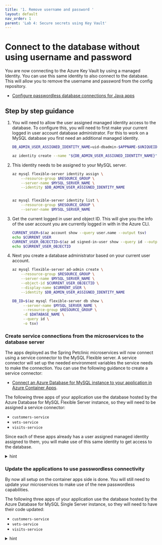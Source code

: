 ```yaml
---
title: '1. Remove username and password '
layout: default
nav_order: 1
parent: 'Lab 4: Secure secrets using Key Vault'
---
```


# Connect to the database without using username and password

You are now connecting to the Azure Key Vault by using a managed Identity. You can use this same identity to also connect to the database. This will allow you to remove the username and password from the config repository.

- [Configure passwordless database connections for Java apps](https://learn.microsoft.com/azure/developer/java/ee/how-to-configure-passwordless-datasource?toc=%2Fazure%2Fdeveloper%2Fintro%2Ftoc.json&bc=%2Fazure%2Fdeveloper%2Fintro%2Fbreadcrumb%2Ftoc.json&tabs=mysql-flexible-serve)

## Step by step guidance

1. You will need to allow the user assigned managed identity access to the database. To configure this, you will need to first make your current logged in user account database administrator. For this to work on a MySQL database you first need an additional managed identity.

   ```bash
   DB_ADMIN_USER_ASSIGNED_IDENTITY_NAME=uid-dbadmin-$APPNAME-$UNIQUEID
   
   az identity create --name "${DB_ADMIN_USER_ASSIGNED_IDENTITY_NAME}" --resource-group "${RESOURCE_GROUP}" --location "${LOCATION}"
   ```

1. This identity needs to be assigned to your MySQL server.

   ```bash
   az mysql flexible-server identity assign \
       --resource-group $RESOURCE_GROUP \
       --server-name $MYSQL_SERVER_NAME \
       --identity $DB_ADMIN_USER_ASSIGNED_IDENTITY_NAME


   az mysql flexible-server identity list \
       --resource-group $RESOURCE_GROUP \
       --server-name $MYSQL_SERVER_NAME 
   ```

1. Get the current logged in user and object ID. This will give you the info of the user account you are currently logged in with in the Azure CLI.

   ```bash
   CURRENT_USER=$(az account show --query user.name --output tsv)
   echo $CURRENT_USER
   CURRENT_USER_OBJECTID=$(az ad signed-in-user show --query id --output tsv)
   echo $CURRENT_USER_OBJECTID
   ```

1. Next you create a database administrator based on your current user account.

   ```bash
   az mysql flexible-server ad-admin create \
       --resource-group $RESOURCE_GROUP \
       --server-name $MYSQL_SERVER_NAME \
       --object-id $CURRENT_USER_OBJECTID \
       --display-name $CURRENT_USER \
       --identity $DB_ADMIN_USER_ASSIGNED_IDENTITY_NAME

   DB_ID=$(az mysql flexible-server db show \
        --server-name $MYSQL_SERVER_NAME \
        --resource-group $RESOURCE_GROUP \
        -d $DATABASE_NAME \
        --query id \
        -o tsv)
   ```

### Create service connections from the microservices to the database server

The apps deployed as the Spring Petclinic microservices will now connect using a service connector to the MySQL Flexible server. A service connector will set up the needed environment variables the service needs to make the connection. You can use the following guidance to create a service connector:

- [Connect an Azure Database for MySQL instance to your application in Azure Container Apps](https://learn.microsoft.com/en-us/azure/service-connector/quickstart-portal-container-apps?tabs=SMI).

The following three apps of your application use the database hosted by the Azure Database for MySQL Flexible Server instance, so they will need to be assigned a service connector:

- `customers-service`
- `vets-service`
- `visits-service`

Since each of these apps already has a user assigned managed identity assigned to them, you will make use of this same identity to get access to the database.

<details>
<summary>hint</summary>
<br/>


1. For creating a service connector you will need to add the `serviceconnector-passwordless` extension:

   ```bash
   
   az extension add --name serviceconnector-passwordless --upgrade

   ```

1. You will also need your subscription ID for creating the service connections:

   ```bash
   
   SUBID=$(az account show --query id -o tsv)

   ```

1. You will also need resource ID of the apps:

   ```bash

   Customer_ID=$(az containerapp show \
                    --resource-group $RESOURCE_GROUP \
                    --name customers-service \
                    --query id \
                    -o tsv)
   
    Visits_ID=$(az containerapp show \
                   --resource-group $RESOURCE_GROUP \
                   --name visits-service \
                   --query id \
                   -o tsv)
   
    Vets_ID=$(az containerapp show \
                 --resource-group $RESOURCE_GROUP \
                 --name vets-service \
                 --query id \
                 -o tsv)

1. Create now the service connections for the `customers-service`.

   ```bash

   Client_ID=$(az identity show --resource-group $RESOURCE_GROUP --name $ACA_IDENTITY --query 'clientId' --output tsv)
   echo $Client_ID
   az containerapp connection create \
      mysql-flexible --connection mysql_conn \
      --source-id $Customer_ID \
      --target-id $DB_ID \
      --client-type SpringBoot \
      --user-identity client-id=$Client_ID  subs-id=$SUBID user-object-id=$CURRENT_USER_OBJECTID mysql-identity-id=$ADMIN_IDENTITY_RESOURCE_ID \
      -c customers-service
   
   ```

1. You can test the validity of this new connection with the `validate` command: 

   ```bash
   
    CUSTOMERS_ConnId=$(az containerapp connection list \
                   --resource-group $RESOURCE_GROUP \
                   --name customers-service \
                   --query [].id -o tsv)
   
    az containerapp connection validate \
       --id $CUSTOMERS_ConnId
   
   ```

   The output of this command should show that the connection was made successful.

1. In the same way create the service connections for the `vets-service` and `visits-service`:

   ```bash
   
   az containerapp connection create \
      mysql-flexible --connection mysql_conn \
      --source-id $Vets_ID \
      --target-id $DB_ID \
      --client-type SpringBoot \
      --user-identity client-id=$Client_ID  subs-id=$SUBID user-object-id=$CURRENT_USER_OBJECTID mysql-identity-id=$ADMIN_IDENTITY_RESOURCE_ID \
      -c vets-service

   az containerapp connection create \
      mysql-flexible --connection mysql_conn \
      --source-id $Visits_ID \
      --target-id $DB_ID \
      --client-type SpringBoot \
      --user-identity client-id=$Client_ID  subs-id=$SUBID user-object-id=$CURRENT_USER_OBJECTID mysql-identity-id=$ADMIN_IDENTITY_RESOURCE_ID \
      -c visits-service
   
   ```

1. You can test the validity of this new connection with the `validate` command: 

   ```bash
   
    Vets_ConnId=$(az containerapp connection list \
                   --resource-group $RESOURCE_GROUP \
                   --name vets-service \
                   --query [].id -o tsv)
   
    az containerapp connection validate \
       --id $Vets_ConnId

   Visits_ConnId=$(az containerapp connection list \
                   --resource-group $RESOURCE_GROUP \
                   --name visits-service \
                   --query [].id -o tsv)
   
    az containerapp connection validate \
       --id $Visits_ConnId
   
   ```

1. In the Azure Portal, navigate to your `customers-service` container app. In the `customers-service` app, select the `Service Connector` menu item. Notice in this screen you can see the details of your service connector. Notice that the service connector has all the config values set like `spring.datasource.url`, `spring.datasource.username`, but for instance no `spring.datasource.password`. These values get turned into environment variables at runtime for your app. This is also why you could remove them from the Key Vault. Instead of `spring.datasource.password` it has a `spring.cloud.azure.credential.client-id`, which is the client ID of your managed identity. It also defines 2 additional variables `spring.datasource.azure.passwordless-enabled` and `spring.cloud.azure.credential.managed-identity-enabled` for enabling the passwordless connectivity.

</details>

### Update the applications to use passwordless connectivity

By now all setup on the container apps side is done. You will still need to update your microservices to make use of the new passwordless capabilities. 

The following three apps of your application use the database hosted by the Azure Database for MySQL Single Server instance, so they will need to have their code updated:

- `customers-service`
- `vets-service`
- `visits-service`

<details>
<summary>hint</summary>
<br/>



1. You will now need to update the `spring-petclinic-customers-service`, `spring-petclinic-visits-service` and `spring-petclinic-vets-service` to make use of the passwordless capabilities of the Azure SDK. In each `pom.xml` file of each microservice replace the `mysql-connector-j` artifact by this one:

   ```xml
        <dependency>
          <groupId>com.azure.spring</groupId>
          <artifactId>spring-cloud-azure-starter-jdbc-mysql</artifactId>
        </dependency>
   ```

1. In the main `pom.xml` file add the Azure BOM as an extra dependency between the `<dependencyManagement><dependencies></dependencies></dependencyManagement>` elements.

   ```xml
            <dependency>
              <groupId>com.azure.spring</groupId>
              <artifactId>spring-cloud-azure-dependencies</artifactId>
              <version>${version.spring.cloud.azure}</version>
              <type>pom</type>
              <scope>import</scope>
            </dependency> 
   ```

1. In the same file also add an additional property between the `<properties></properties>` element for the Azure Spring Cloud version we are going to use.

   ```xml
   <version.spring.cloud.azure>5.10.0</version.spring.cloud.azure>
   ```

1. With these changes done. Make sure you are in the /src folder and rebuild the project.

   ```bash
   
   cd ~/workspaces/java-microservices-aks-lab/src
   mvn clean package -DskipTests
   
   ```
1. In the config repository you will need to update the database connection information. Replace the contents of the current `application.yml` file with the contents of the [0405_application.yml file](0405_application.yml). Make sure you fill out your current MySQL server name on line `12`. This file includes the following changes:

   - It adds a `serverTimezone=UTC` on line `12`.
   - It changes the username tp `aad_mysql_conn` on line `13`, which is the name of the AAD connected user you created in the database.
   - It adds an extra `spring.datasource.passwordless-enabled` property with a value of `true` on line `14`.

1. Commit these changes to the config repo.

   ```bash
   
   git add .
   git commit -m 'Changed db config to passwordless'
   git push
   
   ```

1. Once the build is done, move to the `staging-acr` directory and recreate the container for customers, visits and vets.

   ```bash
   
   cd staging-acr
   rm spring-petclinic-customers-service-$VERSION.jar
   rm spring-petclinic-visits-service-$VERSION.jar
   rm spring-petclinic-vets-service-$VERSION.jar
   cp ../spring-petclinic-customers-service/target/spring-petclinic-customers-service-$VERSION.jar spring-petclinic-customers-service-$VERSION.jar
   cp ../spring-petclinic-visits-service/target/spring-petclinic-visits-service-$VERSION.jar spring-petclinic-visits-service-$VERSION.jar
   cp ../spring-petclinic-vets-service/target/spring-petclinic-vets-service-$VERSION.jar spring-petclinic-vets-service-$VERSION.jar
   
   export APP_NAME="customers-service"
   sed -i "s|my-service|$APP_NAME|g" Dockerfile

   az containerapp update \
      --name $APP_NAME \
      --resource-group $RESOURCE_GROUP \
      --source .  \
      --set-env-vars APPLICATIONINSIGHTS_CONNECTION_STRING=$AI_CONNECTIONSTRING APPLICATIONINSIGHTS_CONFIGURATION_CONTENT='{"role": {"name": "customers-service"}}' InstrumentationKey=$AI_CONNECTIONSTRING

   sed -i "s|$APP_NAME|my-service|g" Dockerfile


   export APP_NAME="vets-service"
   sed -i "s|my-service|$APP_NAME|g" Dockerfile
   
   az containerapp update \
      --name $APP_NAME \
      --resource-group $RESOURCE_GROUP \
      --source .  \
      --set-env-vars APPLICATIONINSIGHTS_CONNECTION_STRING=$AI_CONNECTIONSTRING APPLICATIONINSIGHTS_CONFIGURATION_CONTENT='{"role": {"name": "vets-service"}}' InstrumentationKey=$AI_CONNECTIONSTRING

   sed -i "s|$APP_NAME|my-service|g" Dockerfile


   export APP_NAME="visits-service"
   sed -i "s|my-service|$APP_NAME|g" Dockerfile


   az containerapp update \
      --name $APP_NAME \
      --resource-group $RESOURCE_GROUP \
      --source .  \
      --set-env-vars APPLICATIONINSIGHTS_CONNECTION_STRING=$AI_CONNECTIONSTRING APPLICATIONINSIGHTS_CONFIGURATION_CONTENT='{"role": {"name": "visits-service"}}' InstrumentationKey=$AI_CONNECTIONSTRING

   sed -i "s|$APP_NAME|my-service|g" Dockerfile


   ```





